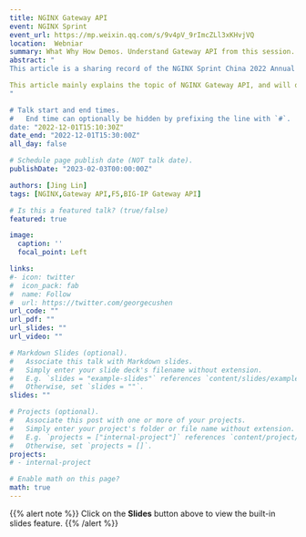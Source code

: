 ```yaml
---
title: NGINX Gateway API
event: NGINX Sprint
event_url: https://mp.weixin.qq.com/s/9v4pV_9rImcZLl3xKHvjVQ
location:  Webniar
summary: What Why How Demos. Understand Gateway API from this session.
abstract: "
This article is a sharing record of the NGINX Sprint China 2022 Annual Online Conference. Click "Read the original text" at the end of the article to watch the full video playback of the conference for free.

This article mainly explains the topic of NGINX Gateway API, and will discuss the technical implementation of NGINX Gateway from five aspects, including what is Gateway API, understanding Gateway API, why to develop Gateway API, understanding the current development of Gateway API, two A different Gateway API implementation and demo.
"

# Talk start and end times.
#   End time can optionally be hidden by prefixing the line with `#`.
date: "2022-12-01T15:10:30Z"
date_end: "2022-12-01T15:30:00Z"
all_day: false

# Schedule page publish date (NOT talk date).
publishDate: "2023-02-03T00:00:00Z"

authors: [Jing Lin]
tags: [NGINX,Gateway API,F5,BIG-IP Gateway API]

# Is this a featured talk? (true/false)
featured: true

image:
  caption: ''
  focal_point: Left

links:
#- icon: twitter
#  icon_pack: fab
#  name: Follow
#  url: https://twitter.com/georgecushen
url_code: ""
url_pdf: ""
url_slides: ""
url_video: ""

# Markdown Slides (optional).
#   Associate this talk with Markdown slides.
#   Simply enter your slide deck's filename without extension.
#   E.g. `slides = "example-slides"` references `content/slides/example-slides.md`.
#   Otherwise, set `slides = ""`.
slides: ""

# Projects (optional).
#   Associate this post with one or more of your projects.
#   Simply enter your project's folder or file name without extension.
#   E.g. `projects = ["internal-project"]` references `content/project/deep-learning/index.md`.
#   Otherwise, set `projects = []`.
projects:
# - internal-project

# Enable math on this page?
math: true
---
```


{{% alert note %}}
Click on the **Slides** button above to view the built-in slides feature.
{{% /alert %}}

